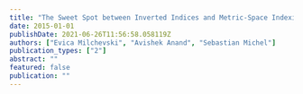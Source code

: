 ```yaml
---
title: "The Sweet Spot between Inverted Indices and Metric-Space Indexing for Top-K--List Similarity Search⇤"
date: 2015-01-01
publishDate: 2021-06-26T11:56:58.058119Z
authors: ["Evica Milchevski", "Avishek Anand", "Sebastian Michel"]
publication_types: ["2"]
abstract: ""
featured: false
publication: ""
---
```


